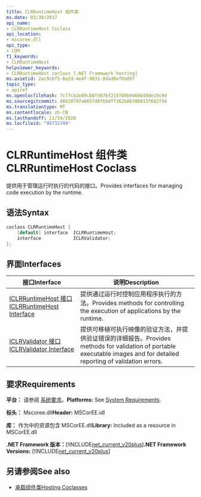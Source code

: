 ```yaml
---
title: CLRRuntimeHost 组件类
ms.date: 03/30/2017
api_name:
- CLRRuntimeHost Coclass
api_location:
- mscoree.dll
api_type:
- COM
f1_keywords:
- CLRRuntimeHost
helpviewer_keywords:
- CLRRuntimeHost coclass [.NET Framework hosting]
ms.assetid: 2ac9cbf5-8a2d-4e4f-8831-0dad8ef0a897
topic_type:
- apiref
ms.openlocfilehash: 7c77cb2e89cb8fd87bf219780b9460649de19c9d
ms.sourcegitcommit: d8020797a6657d0fbbdff362b80300815f682f94
ms.translationtype: MT
ms.contentlocale: zh-CN
ms.lasthandoff: 11/24/2020
ms.locfileid: "95731749"
---
```

# <a name="clrruntimehost-coclass"></a><span data-ttu-id="a8703-102">CLRRuntimeHost 组件类</span><span class="sxs-lookup"><span data-stu-id="a8703-102">CLRRuntimeHost Coclass</span></span>

<span data-ttu-id="a8703-103">提供用于管理运行时执行的代码的接口。</span><span class="sxs-lookup"><span data-stu-id="a8703-103">Provides interfaces for managing code execution by the runtime.</span></span>  
  
## <a name="syntax"></a><span data-ttu-id="a8703-104">语法</span><span class="sxs-lookup"><span data-stu-id="a8703-104">Syntax</span></span>  
  
```cpp  
coclass CLRRuntimeHost {  
    [default] interface  ICLRRuntimeHost;  
    interface            ICLRValidator;  
};  
```  
  
## <a name="interfaces"></a><span data-ttu-id="a8703-105">界面</span><span class="sxs-lookup"><span data-stu-id="a8703-105">Interfaces</span></span>  
  
|<span data-ttu-id="a8703-106">接口</span><span class="sxs-lookup"><span data-stu-id="a8703-106">Interface</span></span>|<span data-ttu-id="a8703-107">说明</span><span class="sxs-lookup"><span data-stu-id="a8703-107">Description</span></span>|  
|---------------|-----------------|  
|[<span data-ttu-id="a8703-108">ICLRRuntimeHost 接口</span><span class="sxs-lookup"><span data-stu-id="a8703-108">ICLRRuntimeHost Interface</span></span>](iclrruntimehost-interface.md)|<span data-ttu-id="a8703-109">提供通过运行时控制应用程序执行的方法。</span><span class="sxs-lookup"><span data-stu-id="a8703-109">Provides methods for controlling the execution of applications by the runtime.</span></span>|  
|[<span data-ttu-id="a8703-110">ICLRValidator 接口</span><span class="sxs-lookup"><span data-stu-id="a8703-110">ICLRValidator Interface</span></span>](iclrvalidator-interface.md)|<span data-ttu-id="a8703-111">提供可移植可执行映像的验证方法，并提供验证错误的详细报告。</span><span class="sxs-lookup"><span data-stu-id="a8703-111">Provides methods for validation of portable executable images and for detailed reporting of validation errors.</span></span>|  
  
## <a name="requirements"></a><span data-ttu-id="a8703-112">要求</span><span class="sxs-lookup"><span data-stu-id="a8703-112">Requirements</span></span>  

 <span data-ttu-id="a8703-113">**平台：** 请参阅 [系统要求](../../get-started/system-requirements.md)。</span><span class="sxs-lookup"><span data-stu-id="a8703-113">**Platforms:** See [System Requirements](../../get-started/system-requirements.md).</span></span>  
  
 <span data-ttu-id="a8703-114">**标头：** Mscoree.dll</span><span class="sxs-lookup"><span data-stu-id="a8703-114">**Header:** MSCorEE.idl</span></span>  
  
 <span data-ttu-id="a8703-115">**库：** 作为中的资源包含 MSCorEE.dll</span><span class="sxs-lookup"><span data-stu-id="a8703-115">**Library:** Included as a resource in MSCorEE.dll</span></span>  
  
 <span data-ttu-id="a8703-116">**.NET Framework 版本：**[!INCLUDE[net_current_v20plus](../../../../includes/net-current-v20plus-md.md)]</span><span class="sxs-lookup"><span data-stu-id="a8703-116">**.NET Framework Versions:** [!INCLUDE[net_current_v20plus](../../../../includes/net-current-v20plus-md.md)]</span></span>  
  
## <a name="see-also"></a><span data-ttu-id="a8703-117">另请参阅</span><span class="sxs-lookup"><span data-stu-id="a8703-117">See also</span></span>

- [<span data-ttu-id="a8703-118">承载组件类</span><span class="sxs-lookup"><span data-stu-id="a8703-118">Hosting Coclasses</span></span>](hosting-coclasses.md)
